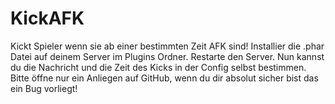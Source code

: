 # KickAFK
Kickt Spieler wenn sie ab einer bestimmten Zeit AFK sind!
Installier die .phar Datei auf deinem Server im Plugins Ordner.
Restarte den Server.
Nun kannst du die Nachricht und die Zeit des Kicks in der Config selbst bestimmen.
Bitte öffne nur ein Anliegen auf GitHub, wenn du dir absolut sicher bist das ein Bug vorliegt!
